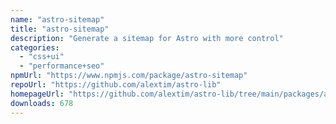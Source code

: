 ```yaml
---
name: "astro-sitemap"
title: "astro-sitemap"
description: "Generate a sitemap for Astro with more control"
categories:
  - "css+ui"
  - "performance+seo"
npmUrl: "https://www.npmjs.com/package/astro-sitemap"
repoUrl: "https://github.com/alextim/astro-lib"
homepageUrl: "https://github.com/alextim/astro-lib/tree/main/packages/astro-sitemap#readme"
downloads: 678
---
```

